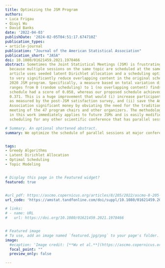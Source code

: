 ```yaml
---
title: Optimizing the JSM Program
authors:
- Luca Frigau
- Qiuyi Wu
- David Banks
date: '2022-04-03'
publishDate: '2024-02-05T04:51:17.674710Z'
publication_types:
- article-journal
publication: "Journal of the American Statistical Association"
publication_short: "JASA"
doi: 10.1080/01621459.2021.1978466
abstract: Sometimes the Joint Statistical Meetings (JSM) is frustrating to attend,
  because multiple sessions on the same topic are scheduled at the same time. This
  article uses seeded latent Dirichlet allocation and a scheduling optimization algorithm
  to very significantly reduce overlapping content in the original schedule for the
  2020 JSM program. Specifically, a measure based on total variation distance that
  ranges from 0 (random scheduling) to 1 (no overlapping content) finds that the original
  schedule had a score of 0.058, whereas our proposed schedule achieved a score of
  0.371. This is a huge improvement that would (i) increase participant satisfaction
  as measured by the post-JSM satisfaction survey, and (ii) save the American Statistical
  Association significant money by obviating the need for the traditional in-person
  meeting of the 47 program chairs and other organizers. The methodology developed
  in this work immediately applies to future JSMs and is easily modified to improve
  scheduling for any other scientific conference that has parallel sessions.

# Summary. An optional shortened abstract.
summary: We optimize the schedule of parallel sessions at major conferences by using topic modeling to promote greater fairness and equitable access for all conference attendees. 


tags:
- Greedy Algorithms
- Latent Dirichlet Allocation
- Optimal Scheduling
- Topic Modeling


# Display this page in the Featured widget?
featured: true


#url_pdf: https://ascmo.copernicus.org/articles/8/205/2022/ascmo-8-205-2022.pdf
url_code: 'https://amstat.tandfonline.com/doi/suppl/10.1080/01621459.2021.1978466'

# links:
# - name: URL
#   url: https://doi.org/10.1080/01621459.2021.1978466


# Featured image
# To use, add an image named `featured.jpg/png` to your page's folder. 
image:
  #ecaption: 'Image credit: [**Wu et al.**](https://ascmo.copernicus.org/articles/8/205/2022/)'
  focal_point: ""
  preview_only: false

---
```

